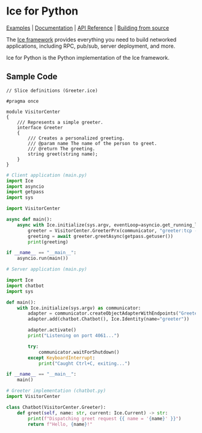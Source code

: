 # Ice for Python

[Examples] | [Documentation] | [API Reference] | [Building from source]

The [Ice framework] provides everything you need to build networked applications,
including RPC, pub/sub, server deployment, and more.

Ice for Python is the Python implementation of the Ice framework.

## Sample Code

```slice
// Slice definitions (Greeter.ice)

#pragma once

module VisitorCenter
{
    /// Represents a simple greeter.
    interface Greeter
    {
        /// Creates a personalized greeting.
        /// @param name The name of the person to greet.
        /// @return The greeting.
        string greet(string name);
    }
}
```

```python
# Client application (main.py)
import Ice
import asyncio
import getpass
import sys

import VisitorCenter

async def main():
    async with Ice.initialize(sys.argv, eventLoop=asyncio.get_running_loop()) as communicator:
        greeter = VisitorCenter.GreeterPrx(communicator, "greeter:tcp -h localhost -p 4061")
        greeting = await greeter.greetAsync(getpass.getuser())
        print(greeting)

if __name__ == "__main__":
    asyncio.run(main())
```

```python
# Server application (main.py)

import Ice
import chatbot
import sys

def main():
    with Ice.initialize(sys.argv) as communicator:
        adapter = communicator.createObjectAdapterWithEndpoints("GreeterAdapter", "tcp -p 4061")
        adapter.add(chatbot.Chatbot(), Ice.Identity(name="greeter"))

        adapter.activate()
        print("Listening on port 4061...")

        try:
            communicator.waitForShutdown()
        except KeyboardInterrupt:
            print("Caught Ctrl+C, exiting...")

if __name__ == "__main__":
    main()
```

```python
# Greeter implementation (chatbot.py)
import VisitorCenter

class Chatbot(VisitorCenter.Greeter):
    def greet(self, name: str, current: Ice.Current) -> str:
        print(f"Dispatching greet request {{ name = '{name}' }}")
        return f"Hello, {name}!"
```

[Examples]: https://github.com/zeroc-ice/ice-demos/tree/main/python
[Documentation]: https://doc.zeroc.com/ice/3.7
[API Reference]: https://code.zeroc.com/ice/main/api/python/index.html
[Building from source]: ./BUILDING.md
[Ice framework]: https://github.com/zeroc-ice/ice
